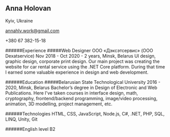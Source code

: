 ## Anna Holovan
Kyiv, Ukraine

annahlv.work@gmail.com

+380 67 382-15-18

######Experience
#####Web Designer
ООО «Дэксэтсервис» (OOO Dexatservice)
Nov 2018 - Oct 2020 - 2 years, Minsk, Belarus
UI design, graphic design, corporate print design. Our main project
was creating the website for car rental service using the .NET Core
platform. During that time I earned some valuable experience in
design and web development.

######Education
#####Belarusian State Technological University
2016 - 2020, Minsk, Belarus
Bachelor’s degree in Design of Electronic and Web Publications.
Here I've taken courses in interface design, math, cryptography, frontend/backend programming, image/video processing, animation, 3D modelling, project management, etc.

######Technologies
HTML, CSS, JavaScript, Node.js, C#, .NET, PHP, SQL, LINQ, Unity, Git

######English level
B2
